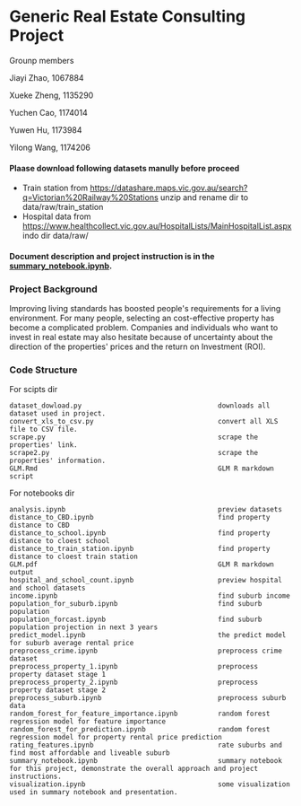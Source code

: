 # Generic Real Estate Consulting Project
Grounp members

Jiayi Zhao,      1067884

Xueke Zheng, 1135290

Yuchen Cao,   1174014

Yuwen Hu,      1173984

Yilong Wang,  1174206

#### Plaase download following datasets manully before proceed
  * Train station from https://datashare.maps.vic.gov.au/search?q=Victorian%20Railway%20Stations unzip and rename dir to data/raw/train_station
  * Hospital data from https://www.healthcollect.vic.gov.au/HospitalLists/MainHospitalList.aspx indo dir data/raw/

#### Document description and project instruction is in the [summary_notebook.ipynb](./notebook/summary_note_book.ipynb).


### Project Background
Improving living standards has boosted people's requirements for a living environment. For many people, selecting an cost-effective property has become a complicated problem. Companies and individuals who want to invest in real estate may also hesitate because of uncertainty about the direction of the properties' prices and the return on Investment (ROI). 


### Code Structure
For scipts dir
  
    dataset_dowload.py                                  downloads all dataset used in project.
    convert_xls_to_csv.py                               convert all XLS file to CSV file.
    scrape.py                                           scrape the properties' link.
    scrape2.py                                          scrape the properties' information.
    GLM.Rmd                                             GLM R markdown script
 
For notebooks dir
    
    analysis.ipynb                                      preview datasets
    distance_to_CBD.ipynb                               find property distance to CBD
    distance_to_school.ipynb                            find property distance to cloest school
    distance_to_train_station.ipynb                     find property distance to cloest train station
    GLM.pdf                                             GLM R markdown output
    hospital_and_school_count.ipynb                     preview hospital and school datasets
    income.ipynb                                        find suburb income
    population_for_suburb.ipynb                         find suburb population
    population_forcast.ipynb                            find suburb population projection in next 3 years
    predict_model.ipynb                                 the predict model for suburb average rental price
    preprocess_crime.ipynb                              preprocess crime dataset
    preprocess_property_1.ipynb                         preprocess property dataset stage 1
    preprocess_property_2.ipynb                         preprocess property dataset stage 2
    preprocess_suburb.ipynb                             preprocess suburb data
    random_forest_for_feature_importance.ipynb          random forest regression model for feature importance
    random_forest_for_prediction.ipynb                  random forest regression model for property rental price prediction
    rating_features.ipynb                               rate suburbs and find most affordable and liveable suburb
    summary_notebook.ipynb                              summary notebook for this project, demonstrate the overall approach and project instructions.
    visualization.ipynb                                 some visualization used in summary notebook and presentation.
    
